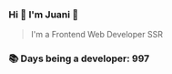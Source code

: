 ### Hi 👋 I&#39;m Juani 🦁

> I&#39;m a Frontend Web Developer SSR

### 📚 Days being a developer: 997
